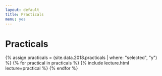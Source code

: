```yaml
---
layout: default
title: Practicals
menu: yes
---
```


# Practicals

{% assign practicals = (site.data.2018.practicals | where: "selected", "y") %}
{% for practical in practicals %}
{% include lecture.html lecture=practical %}
{% endfor %}
